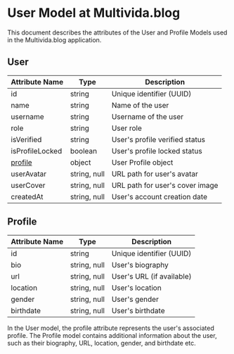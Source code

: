 # User Model at Multivida.blog

This document describes the attributes of the User and Profile Models used in the Multivida.blog application.

## User

| Attribute Name      | Type           | Description                           |
|---------------------|----------------|---------------------------------------|
| id                  | string         | Unique identifier (UUID)              |
| name                | string         | Name of the user                      |
| username            | string         | Username of the user                  |
| role                | string         | User role                             |
| isVerified          | string         | User's profile verified status        |
| isProfileLocked     | boolean        | User's profile locked status          |
| [profile](#profile) | object         | User Profile object                   |
| userAvatar          | string, null   | URL path for user's avatar            |
| userCover           | string, null   | URL path for user's cover image       |
| createdAt           | string, null   | User's account creation date          |

## Profile

| Attribute Name      | Type           | Description                           |
|---------------------|----------------|---------------------------------------|
| id                  | string         | Unique identifier (UUID)              |
| bio                 | string, null   | User's biography                      |
| url                 | string, null   | User's URL (if available)             |
| location            | string, null   | User's location                       |
| gender              | string, null   | User's gender                         |
| birthdate           | string, null   | User's birthdate                      |

In the User model, the profile attribute represents the user's associated profile. The Profile model contains additional information about the user, such as their biography, URL, location, gender, and birthdate etc.
